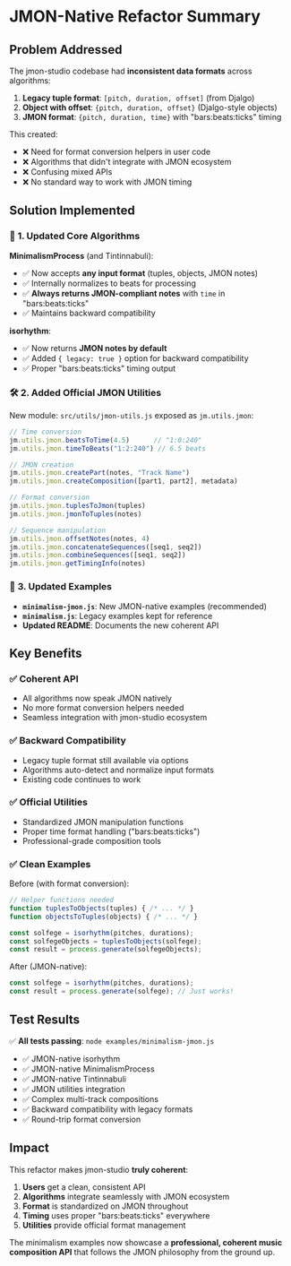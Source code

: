 # JMON-Native Refactor Summary

## Problem Addressed

The jmon-studio codebase had **inconsistent data formats** across algorithms:

1. **Legacy tuple format**: `[pitch, duration, offset]` (from Djalgo)
2. **Object with offset**: `{pitch, duration, offset}` (Djalgo-style objects)  
3. **JMON format**: `{pitch, duration, time}` with "bars:beats:ticks" timing

This created:
- ❌ Need for format conversion helpers in user code
- ❌ Algorithms that didn't integrate with JMON ecosystem
- ❌ Confusing mixed APIs
- ❌ No standard way to work with JMON timing

## Solution Implemented

### 🔧 **1. Updated Core Algorithms**

**MinimalismProcess** (and Tintinnabuli):
- ✅ Now accepts **any input format** (tuples, objects, JMON notes)
- ✅ Internally normalizes to beats for processing
- ✅ **Always returns JMON-compliant notes** with `time` in "bars:beats:ticks"
- ✅ Maintains backward compatibility

**isorhythm**:
- ✅ Now returns **JMON notes by default**
- ✅ Added `{ legacy: true }` option for backward compatibility
- ✅ Proper "bars:beats:ticks" timing output

### 🛠️ **2. Added Official JMON Utilities**

New module: `src/utils/jmon-utils.js` exposed as `jm.utils.jmon`:

```javascript
// Time conversion
jm.utils.jmon.beatsToTime(4.5)      // "1:0:240"
jm.utils.jmon.timeToBeats("1:2:240") // 6.5 beats

// JMON creation  
jm.utils.jmon.createPart(notes, "Track Name")
jm.utils.jmon.createComposition([part1, part2], metadata)

// Format conversion
jm.utils.jmon.tuplesToJmon(tuples)
jm.utils.jmon.jmonToTuples(notes)

// Sequence manipulation
jm.utils.jmon.offsetNotes(notes, 4)
jm.utils.jmon.concatenateSequences([seq1, seq2])
jm.utils.jmon.combineSequences([seq1, seq2])
jm.utils.jmon.getTimingInfo(notes)
```

### 📝 **3. Updated Examples**

- **`minimalism-jmon.js`**: New JMON-native examples (recommended)
- **`minimalism.js`**: Legacy examples kept for reference
- **Updated README**: Documents the new coherent API

## Key Benefits

### ✅ **Coherent API**
- All algorithms now speak JMON natively
- No more format conversion helpers needed
- Seamless integration with jmon-studio ecosystem

### ✅ **Backward Compatibility**
- Legacy tuple format still available via options
- Algorithms auto-detect and normalize input formats
- Existing code continues to work

### ✅ **Official Utilities**
- Standardized JMON manipulation functions
- Proper time format handling ("bars:beats:ticks")
- Professional-grade composition tools

### ✅ **Clean Examples**
Before (with format conversion):
```javascript
// Helper functions needed
function tuplesToObjects(tuples) { /* ... */ }
function objectsToTuples(objects) { /* ... */ }

const solfege = isorhythm(pitches, durations);
const solfegeObjects = tuplesToObjects(solfege);
const result = process.generate(solfegeObjects);
```

After (JMON-native):
```javascript
const solfege = isorhythm(pitches, durations);
const result = process.generate(solfege); // Just works!
```

## Test Results

✅ **All tests passing**: `node examples/minimalism-jmon.js`
- ✅ JMON-native isorhythm  
- ✅ JMON-native MinimalismProcess
- ✅ JMON-native Tintinnabuli
- ✅ JMON utilities integration
- ✅ Complex multi-track compositions
- ✅ Backward compatibility with legacy formats
- ✅ Round-trip format conversion

## Impact

This refactor makes jmon-studio **truly coherent**:

1. **Users** get a clean, consistent API
2. **Algorithms** integrate seamlessly with JMON ecosystem  
3. **Format** is standardized on JMON throughout
4. **Timing** uses proper "bars:beats:ticks" everywhere
5. **Utilities** provide official format management

The minimalism examples now showcase a **professional, coherent music composition API** that follows the JMON philosophy from the ground up.
